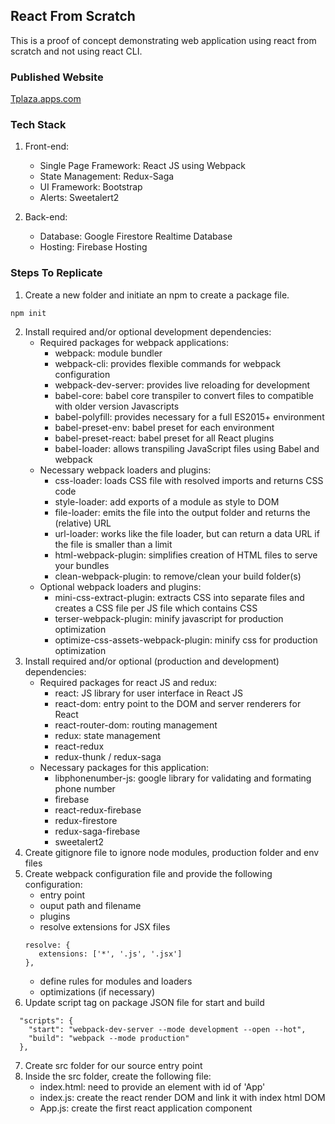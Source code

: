 ## React From Scratch
This is a proof of concept demonstrating web application using react from scratch and not using react CLI. 

### Published Website
[Tplaza.apps.com](https://tplaza-apps.firebaseapp.com/)

### Tech Stack
1. Front-end:
   * Single Page Framework: React JS using Webpack
   * State Management: Redux-Saga
   * UI Framework: Bootstrap
   * Alerts: Sweetalert2
   
2. Back-end:
   * Database: Google Firestore Realtime Database
   * Hosting: Firebase Hosting

### Steps To Replicate
1. Create a new folder and initiate an npm to create a package file.
```
npm init
```
2. Install required and/or optional development dependencies:
   * Required packages for webpack applications:
     - webpack: module bundler
     - webpack-cli: provides flexible commands for webpack configuration
     - webpack-dev-server: provides live reloading for development
     - babel-core: babel core transpiler to convert files to compatible with older version Javascripts
     - babel-polyfill: provides necessary for a full ES2015+ environment
     - babel-preset-env: babel preset for each environment
     - babel-preset-react: babel preset for all React plugins
     - babel-loader: allows transpiling JavaScript files using Babel and webpack
   * Necessary webpack loaders and plugins:
     - css-loader: loads CSS file with resolved imports and returns CSS code
     - style-loader: add exports of a module as style to DOM
     - file-loader: emits the file into the output folder and returns the (relative) URL
     - url-loader: works like the file loader, but can return a data URL if the file is smaller than a limit
     - html-webpack-plugin: simplifies creation of HTML files to serve your bundles
     - clean-webpack-plugin: to remove/clean your build folder(s)
   * Optional webpack loaders and plugins:
     - mini-css-extract-plugin: extracts CSS into separate files and creates a CSS file per JS file which contains CSS
     - terser-webpack-plugin: minify javascript for production optimization
     - optimize-css-assets-webpack-plugin: minify css for production optimization
3. Install required and/or optional (production and development) dependencies:
   * Required packages for react JS and redux:
     - react: JS library for user interface in React JS
     - react-dom: entry point to the DOM and server renderers for React
     - react-router-dom: routing management
     - redux: state management
     - react-redux
     - redux-thunk / redux-saga
   * Necessary packages for this application:
     - libphonenumber-js: google library for validating and formating phone number
     - firebase
     - react-redux-firebase
     - redux-firestore
     - redux-saga-firebase
     - sweetalert2
4. Create gitignore file to ignore node modules, production folder and env files
5. Create webpack configuration file and provide the following configuration:
   * entry point
   * ouput path and filename
   * plugins
   * resolve extensions for JSX files
   ```
   resolve: {
      extensions: ['*', '.js', '.jsx']
   },
   ```
   * define rules for modules and loaders
   * optimizations (if necessary)
6. Update script tag on package JSON file for start and build
```
  "scripts": {
    "start": "webpack-dev-server --mode development --open --hot",
    "build": "webpack --mode production"
  },
```
7. Create src folder for our source entry point
8. Inside the src folder, create the following file:
   * index.html: need to provide an element with id of 'App'
   * index.js: create the react render DOM and link it with index html DOM
   * App.js: create the first react application component


